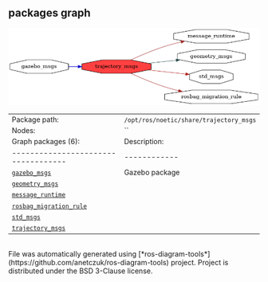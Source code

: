 <!--
File was automatically generated using 'ros-diagram-tools' project.
Project is distributed under the BSD 3-Clause license.
-->

## packages graph

[![trajectory_msgs](trajectory_msgs.png "trajectory_msgs")](trajectory_msgs.png)

|     |     |
| --- | --- |
| Package path: | `/opt/ros/noetic/share/trajectory_msgs` |
| Nodes: | `` |
| Graph packages (6): | Description: |
| ----------------------------------- | ------------ |
| [`gazebo_msgs`](gazebo_msgs.html) | Gazebo package |
| [`geometry_msgs`](geometry_msgs.html) |  |
| [`message_runtime`](message_runtime.html) |  |
| [`rosbag_migration_rule`](rosbag_migration_rule.html) |  |
| [`std_msgs`](std_msgs.html) |  |
| [`trajectory_msgs`](trajectory_msgs.html) |  |


</br>
File was automatically generated using [*ros-diagram-tools*](https://github.com/anetczuk/ros-diagram-tools) project.
Project is distributed under the BSD 3-Clause license.

